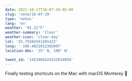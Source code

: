 ```yaml
---
date: 2021-10-27T16:07:34-05:00
slug: 'note/16-07-29'
type: 'notes'
lang: 'en'
weather: '91.22°F'
weather-summary: 'Clear'
weather-icon: 'clear-day'
lat: '25.75564341491422'
long: '-100.4021912365097'
location-dms: '25° N, 100° W'

tweet_id: '1453466424152834058'
---
```

Finally testing shortcuts on the Mac with macOS Monterey 🤩